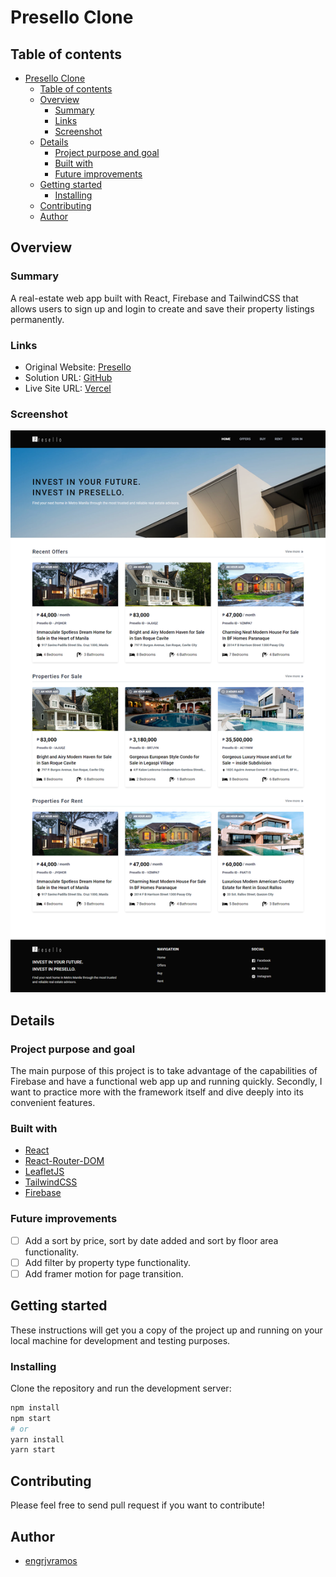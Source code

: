 # Presello Clone

## Table of contents

- [Presello Clone](#presello-clone)
  - [Table of contents](#table-of-contents)
  - [Overview](#overview)
    - [Summary](#summary)
    - [Links](#links)
    - [Screenshot](#screenshot)
  - [Details](#details)
    - [Project purpose and goal](#project-purpose-and-goal)
    - [Built with](#built-with)
    - [Future improvements](#future-improvements)
  - [Getting started](#getting-started)
    - [Installing](#installing)
  - [Contributing](#contributing)
  - [Author](#author)

## Overview

### Summary

A real-estate web app built with React, Firebase and TailwindCSS that allows users to sign up and login to create and save their property listings permanently.

### Links

- Original Website: [Presello](https://www.presello.com/)
- Solution URL: [GitHub](https://github.com/engrjvramos/presello-clone)
- Live Site URL: [Vercel](https://presello-clone-engrjvramos.vercel.app)

### Screenshot

![](./src/assets/home.png)

## Details

### Project purpose and goal

The main purpose of this project is to take advantage of the capabilities of Firebase and have a functional web app up and running quickly. Secondly, I want to practice more with the framework itself and dive deeply into its convenient features.

### Built with

- [React](https://reactjs.org/)
- [React-Router-DOM](https://reactrouter.com/en/main)
- [LeafletJS](https://leafletjs.com/)
- [TailwindCSS](https://tailwindcss.com/)
- [Firebase](https://firebase.google.com/)

### Future improvements

- [ ] Add a sort by price, sort by date added and sort by floor area functionality.
- [ ] Add filter by property type functionality.
- [ ] Add framer motion for page transition.

## Getting started

These instructions will get you a copy of the project up and running on your local machine for development and testing purposes.

### Installing

Clone the repository and run the development server:

```bash
npm install
npm start
# or
yarn install
yarn start
```

## Contributing

Please feel free to send pull request if you want to contribute!

## Author

- [engrjvramos](https://engrjvramos.github.io)
